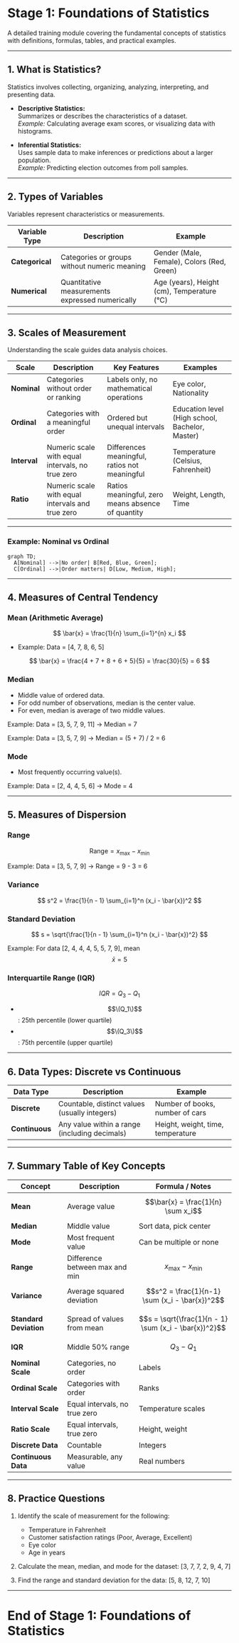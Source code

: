 
# Stage 1: Foundations of Statistics

A detailed training module covering the fundamental concepts of statistics with definitions, formulas, tables, and practical examples.

---

## 1. What is Statistics?

Statistics involves collecting, organizing, analyzing, interpreting, and presenting data.

- **Descriptive Statistics:**  
  Summarizes or describes the characteristics of a dataset.  
  *Example:* Calculating average exam scores, or visualizing data with histograms.

- **Inferential Statistics:**  
  Uses sample data to make inferences or predictions about a larger population.  
  *Example:* Predicting election outcomes from poll samples.

---

## 2. Types of Variables

Variables represent characteristics or measurements.

| Variable Type  | Description                              | Example                   |
|----------------|------------------------------------------|---------------------------|
| **Categorical**  | Categories or groups without numeric meaning | Gender (Male, Female), Colors (Red, Green) |
| **Numerical**    | Quantitative measurements expressed numerically | Age (years), Height (cm), Temperature (°C) |

---

## 3. Scales of Measurement

Understanding the scale guides data analysis choices.

| Scale     | Description                                  | Key Features                              | Examples                     |
|-----------|----------------------------------------------|--------------------------------------------|------------------------------|
| **Nominal** | Categories without order or ranking          | Labels only, no mathematical operations     | Eye color, Nationality       |
| **Ordinal** | Categories with a meaningful order           | Ordered but unequal intervals                | Education level (High school, Bachelor, Master) |
| **Interval**| Numeric scale with equal intervals, no true zero | Differences meaningful, ratios not meaningful | Temperature (Celsius, Fahrenheit) |
| **Ratio**  | Numeric scale with equal intervals and true zero | Ratios meaningful, zero means absence of quantity | Weight, Length, Time         |

---

### Example: Nominal vs Ordinal

```mermaid
graph TD;
  A[Nominal] -->|No order| B[Red, Blue, Green];
  C[Ordinal] -->|Order matters| D[Low, Medium, High];
```

---

## 4. Measures of Central Tendency

### Mean (Arithmetic Average)

$$
\bar{x} = \frac{1}{n} \sum_{i=1}^{n} x_i
$$

- Example: Data = [4, 7, 8, 6, 5]

 
$$
  \bar{x} = \frac{4 + 7 + 8 + 6 + 5}{5} = \frac{30}{5} = 6
  $$

### Median

- Middle value of ordered data.  
- For odd number of observations, median is the center value.  
- For even, median is average of two middle values.

Example: Data = [3, 5, 7, 9, 11] → Median = 7

Example: Data = [3, 5, 7, 9] → Median = (5 + 7) / 2 = 6

### Mode

- Most frequently occurring value(s).

Example: Data = [2, 4, 4, 5, 6] → Mode = 4

---

## 5. Measures of Dispersion

### Range

$$
\text{Range} = x_{\text{max}} - x_{\text{min}}
$$

Example: Data = [3, 5, 7, 9] → Range = 9 - 3 = 6

### Variance

$$
s^2 = \frac{1}{n - 1} \sum_{i=1}^n (x_i - \bar{x})^2
$$

### Standard Deviation

$$
s = \sqrt{\frac{1}{n - 1} \sum_{i=1}^n (x_i - \bar{x})^2}
$$

Example: For data [2, 4, 4, 4, 5, 5, 7, 9], mean $$\bar{x} = 5 $$

### Interquartile Range (IQR)

$$
IQR = Q_3 - Q_1
$$

- $$\(Q_1\)$$: 25th percentile (lower quartile)  
- $$\(Q_3\)$$: 75th percentile (upper quartile)

---

## 6. Data Types: Discrete vs Continuous

| Data Type  | Description                                      | Example                          |
|------------|--------------------------------------------------|----------------------------------|
| **Discrete**  | Countable, distinct values (usually integers)   | Number of books, number of cars  |
| **Continuous**| Any value within a range (including decimals)   | Height, weight, time, temperature |

---

## 7. Summary Table of Key Concepts

| Concept                  | Description                              | Formula / Notes                                  |
|--------------------------|------------------------------------------|--------------------------------------------------|
| **Mean**                 | Average value                            | $$\bar{x} = \frac{1}{n} \sum x_i$$             |
| **Median**               | Middle value                             | Sort data, pick center                           |
| **Mode**                 | Most frequent value                      | Can be multiple or none                          |
| **Range**                | Difference between max and min           | $$x_{\text{max}} - x_{\text{min}}$$             |
| **Variance**             | Average squared deviation                | $$s^2 = \frac{1}{n-1} \sum (x_i - \bar{x})^2$$ |
| **Standard Deviation**   | Spread of values from mean               | $$s = \sqrt{\frac{1}{n - 1} \sum (x_i - \bar{x})^2}$$ |
| **IQR**                  | Middle 50% range                         | $$Q_3 - Q_1$$                                  |
| **Nominal Scale**        | Categories, no order                     | Labels                                           |
| **Ordinal Scale**        | Categories with order                    | Ranks                                            |
| **Interval Scale**       | Equal intervals, no true zero            | Temperature scales                               |
| **Ratio Scale**          | Equal intervals, true zero               | Height, weight                                   |
| **Discrete Data**        | Countable                                | Integers                                         |
| **Continuous Data**      | Measurable, any value                    | Real numbers                                     |

---

## 8. Practice Questions

1. Identify the scale of measurement for the following:  
   - Temperature in Fahrenheit  
   - Customer satisfaction ratings (Poor, Average, Excellent)  
   - Eye color  
   - Age in years

2. Calculate the mean, median, and mode for the dataset: [3, 7, 7, 2, 9, 4, 7]

3. Find the range and standard deviation for the data: [5, 8, 12, 7, 10]

---

# End of Stage 1: Foundations of Statistics
